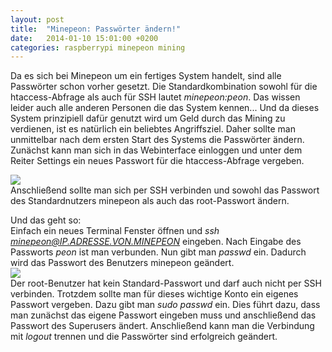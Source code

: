 ```yaml
---
layout: post
title:  "Minepeon: Passwörter ändern!"
date:   2014-01-10 15:01:00 +0200
categories: raspberrypi minepeon mining
---
```

Da es sich bei Minepeon um ein fertiges System handelt, sind alle Passwörter schon vorher gesetzt. Die Standardkombination sowohl für die htaccess-Abfrage als auch für SSH lautet *minepeon:peon*.
Das wissen leider auch alle anderen Personen die das System kennen... Und da dieses System prinzipiell dafür genutzt wird um Geld durch das Mining zu verdienen, ist es natürlich ein beliebtes Angriffsziel.
Daher sollte man unmittelbar nach dem ersten Start des Systems die Passwörter ändern. Zunächst kann man sich in das Webinterface einloggen und unter dem Reiter Settings ein neues Passwort für die htaccess-Abfrage vergeben.

![](http://i39.tinypic.com/97pssi.png)  
Anschließend sollte man sich per SSH verbinden und sowohl das Passwort des Standardnutzers minepeon als auch das root-Passwort ändern.

Und das geht so:  
Einfach ein neues Terminal Fenster öffnen und *ssh minepeon@IP.ADRESSE.VON.MINEPEON* eingeben.
Nach Eingabe des Passworts *peon* ist man verbunden. Nun gibt man *passwd* ein. Dadurch wird das Passwort des Benutzers minepeon geändert.  
![](http://i40.tinypic.com/2a7snxk.png)  
Der root-Benutzer hat kein Standard-Passwort und darf auch nicht per SSH verbinden. Trotzdem sollte man für dieses wichtige Konto ein eigenes Passwort vergeben. Dazu gibt man *sudo passwd* ein. Dies führt dazu, dass man zunächst das eigene Passwort eingeben muss und anschließend das Passwort des Superusers ändert.
Anschließend kann man die Verbindung mit *logout* trennen und die Passwörter sind erfolgreich geändert.